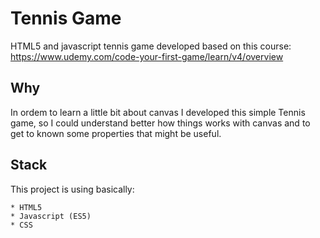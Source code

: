 # Tennis Game
HTML5 and javascript tennis game developed based on this course: https://www.udemy.com/code-your-first-game/learn/v4/overview

## Why

In ordem to learn a little bit about canvas I developed this simple Tennis game, so I could understand better how things works with canvas and to get to known some properties that might be useful.

## Stack

This project is using basically:

    * HTML5
    * Javascript (ES5)
    * CSS
